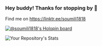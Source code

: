 ### Hey buddy! Thanks for stopping by 👋
Find me on
https://linktr.ee/soumili1818

[![@soumili1818's Holopin board](https://holopin.me/soumili1818)](https://holopin.io/@soumili1818)

![Your Repository's Stats](https://github-readme-stats.vercel.app/api?username=Your_GitHub_Username&show_icons=true)

<!--
**Soumili1818/Soumili1818** is a ✨ _special_ ✨ repository because its `README.md` (this file) appears on your GitHub profile.

Here are some ideas to get you started:

- 🔭 I’m currently working on ...
- 🌱 I’m currently learning ...
- 👯 I’m looking to collaborate on ...
- 🤔 I’m looking for help with ...
- 💬 Ask me about ...
- 📫 How to reach me: ...
- 😄 Pronouns: ...
- ⚡ Fun fact: ...
-->
